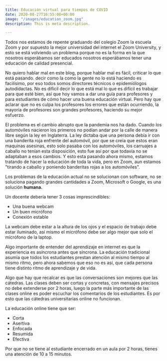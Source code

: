 ```yaml
---
title: Educación virtual para tiempos de COVID
date: 2020-08-27T16:55:00+00:00
image: "/images/education_zoom.jpg"
description: This is meta description.

---
```

Todos nos estamos de repente graduando del colegio Zoom la escuela Zoom y por supuesto la mejor universidad del internet el Zoom University, y esto se está volviendo un problema porque no es la forma en la que nosotros esperábamos ser educados nosotros esperábamos tener una educación de calidad presencial.

No quiero hablar mal en este blog, porque hablar mal es fácil, criticar lo que está pasando. decir como la como la gente no lo está haciendo es facilísimo, por eso todos somos directores técnicos o epidemiólogos autodidactas. No es difícil decir lo que está mal lo que es difícil es trabajar para que esté bien, así que hoy vamos a dar una guía para profesores y para estudiantes de cómo hacer una buena educación virtual. Pero hay que aclarar que no es culpa los profesores los errores que están ocurriendo, la mayoría de profesores son grandes profesores, haciendo su mejor esfuerzo.

El problema es el cambio abrupto que la pandemia nos ha dado. Cuando los automóviles nacieron los primeros no podían andar por la calle de manera libre según la ley en Inglaterra. La ley dictaba que una persona debía ir con una banderita roja enfrente del automóvil, por que se creía que estos eran maquinas asesinas, esto solo pasaba con los automóviles, los carruajes a caballo no tenían esta disposición, esto fue así por que todavía no se adaptaban a esos cambios. Y esto esta pasando ahora mismo, estamos tratando de hacer la educación de toda la vida, pero en Zoom, aun estamos "tirando a caballo y poniendo banderitas rojas a los automóviles".

Los problemas de la educación actual no se solucionan con software, no se soluciona pagando grandes cantidades a Zoom, Microsoft o Google, es una solución **humana.** 

Un docente debería tener 3 cosas imprescindibles:

* Una buena webcam
* Un buen micrófono
* Conexión estable

La webcam debe estar a la altura de los ojos y el espacio de trabajo debe estar iluminado, así mismo el micrófono debe ser algo mejor que solo el micrófono de la laptop.

Algo importante de entender del aprendizaje en internet es que la experiencia es asíncrona antes que síncrona. La educación tradicional asumía que todos los estudiantes prestan atención al mismo tiempo al mismo ritmo, pero ahora sabemos que eso no es así, que cada persona tiene distinto ritmo de aprendizaje y de vida.

Algo que hay que recalcar es que las conversaciones son mejores que las cátedras. Las clases deben ser cortas y concretas, con mensajes precisos no debe extenderse por 2 horas, luego la parte más importante de las clases online es poder escuchar los comentarios de los estudiantes. Es por esto que las cátedras universitarias online no funcionan.

La educación online tiene que ser:

* Corta
* Asertiva
* Enfocada
* Resumida
* Efectiva

Por que no se tiene al estudiante encerrado en un aula por 2 horas, tienes una atención de 10 a 15 minutos. 